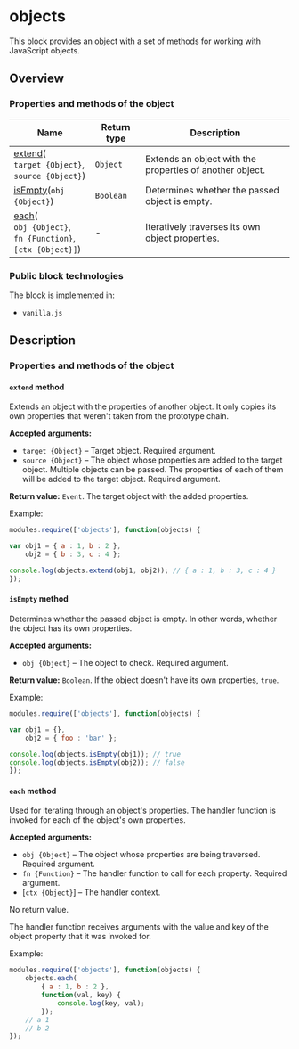 # objects

This block provides an object with a set of methods for working with JavaScript objects.

## Overview

### Properties and methods of the object

| Name | Return type | Description |
| -------- | --- | -------- |
| <a href="#fields-extend">extend</a>(<br>`target {Object}`, <br>`source {Object}`) | `Object` | Extends an object with the properties of another object. |
| <a href="#fields-isEmpty">isEmpty</a>(`obj {Object}`) | `Boolean` |  Determines whether the passed object is empty. |
| <a href="#fields-each">each</a>(<br>`obj {Object}`, <br>`fn {Function}`, <br>`[ctx {Object}]`) | - | Iteratively traverses its own object properties. |

### Public block technologies

The block is implemented in:

* `vanilla.js`

## Description

<a name="fields"></a>

### Properties and methods of the object

<a name="fields-extend"></a>

#### `extend` method

Extends an object with the properties of another object. It only copies its own properties that weren't taken from the prototype chain.

**Accepted arguments:**

* `target {Object}` – Target object. Required argument.
* `source {Object}` – The object whose properties are added to the target object. Multiple objects can be passed. The properties of each of them will be added to the target object. Required argument.

**Return value:** `Event`. The target object with the added properties.

Example:

```js
modules.require(['objects'], function(objects) {

var obj1 = { a : 1, b : 2 },
    obj2 = { b : 3, c : 4 };

console.log(objects.extend(obj1, obj2)); // { a : 1, b : 3, c : 4 }
});
```

<a name="fields-isEmpty"></a>

#### `isEmpty` method

Determines whether the passed object is empty. In other words, whether the object has its own properties.

**Accepted arguments:**

* `obj {Object}` – The object to check. Required argument.

**Return value:** `Boolean`. If the object doesn't have its own properties, `true`.

Example:

```js
modules.require(['objects'], function(objects) {

var obj1 = {},
    obj2 = { foo : 'bar' };

console.log(objects.isEmpty(obj1)); // true
console.log(objects.isEmpty(obj2)); // false
});
```

<a name="fields-each"></a>

#### `each` method

Used for iterating through an object's properties. The handler function is invoked for each of the object's own properties.

**Accepted arguments:**

* `obj {Object}` – The object whose properties are being traversed. Required argument.
* `fn {Function}` – The handler function to call for each property. Required argument.
* [`ctx {Object}`] – The handler context.

No return value.

The handler function receives arguments with the value and key of the object property that it was invoked for.

Example:

```js
modules.require(['objects'], function(objects) {
    objects.each(
        { a : 1, b : 2 },
        function(val, key) {
            console.log(key, val);
        });
    // a 1
    // b 2
});
```
